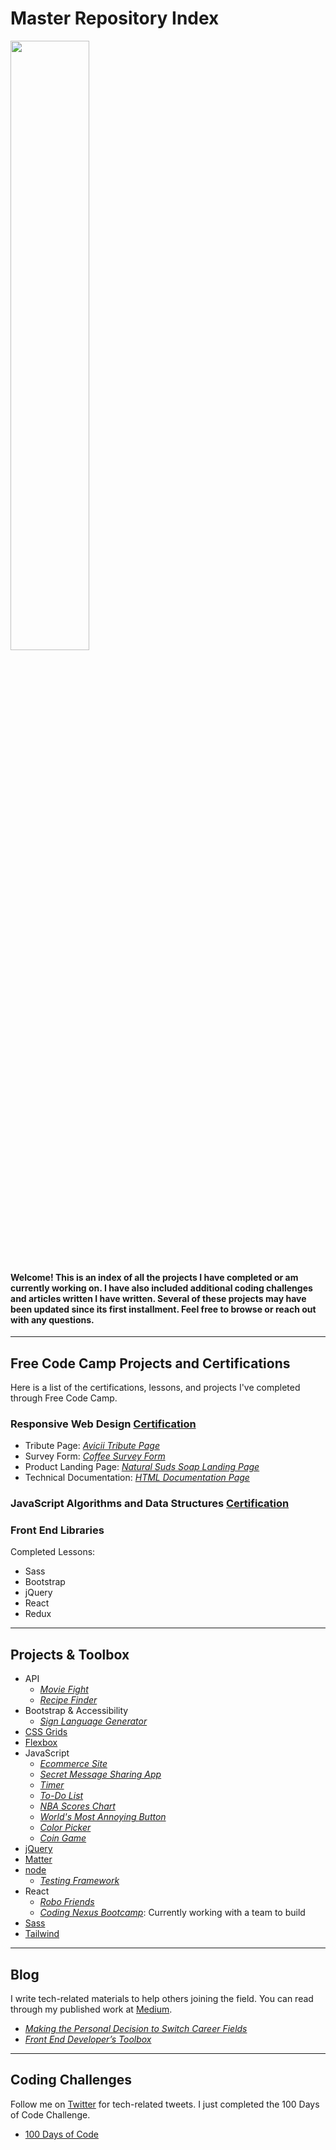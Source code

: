 # Master Repository Index

<img src="https://images.pexels.com/photos/4439419/pexels-photo-4439419.jpeg?cs=srgb&dl=pexels-vie-studio-4439419.jpg&fm=jpg" width="50%">

#### Welcome! This is an index of all the projects I have completed or am currently working on. I have also included additional coding challenges and articles written I have written. Several of these projects may have been updated since its first installment. Feel free to browse or reach out with any questions.

---

## Free Code Camp Projects and Certifications
Here is a list of the certifications, lessons, and projects I've completed through Free Code Camp.

### Responsive Web Design [Certification](https://www.freecodecamp.org/certification/fcc25a75f69-d7ef-4f3f-a4bd-27119d57c426/responsive-web-design)

- Tribute Page: [_Avicii Tribute Page_](https://github.com/dcc5235/Avicii_Tribute)
- Survey Form: [_Coffee Survey Form_](https://github.com/dcc5235/Coffee_Survey)
- Product Landing Page: [_Natural Suds Soap Landing Page_](https://github.com/dcc5235/Soap_Landing)
- Technical Documentation: [_HTML Documentation Page_](https://github.com/dcc5235/HTML_TechnicalDoc)

### JavaScript Algorithms and Data Structures [Certification](https://freecodecamp.org/certification/fcc25a75f69-d7ef-4f3f-a4bd-27119d57c426/javascript-algorithms-and-data-structures)

### Front End Libraries 

Completed Lessons:
- Sass
- Bootstrap
- jQuery
- React
- Redux

---

## Projects & Toolbox
- API
  - [_Movie Fight_](https://github.com/dcc5235/App_Design_Patterns)
  - [_Recipe Finder_](https://github.com/dcc5235/API_Demo1)
- Bootstrap & Accessibility
  - [_Sign Language Generator_](https://github.com/dcc5235/Sign_Language)
- [CSS Grids](https://github.com/dcc5235/Grid_Homes)
- [Flexbox](https://github.com/dcc5235/Flex_Reviews)
- JavaScript
  - [_Ecommerce Site_](https://github.com/dcc5235/EComm_Shop)
  - [_Secret Message Sharing App_](https://github.com/dcc5235/Hidden_Message)
  - [_Timer_](https://github.com/dcc5235/Timer)
  - [_To-Do List_](https://github.com/dcc5235/Todo_List)
  - [_NBA Scores Chart_](https://github.com/dcc5235/NBA_Scores_Chart)
  - [_World's Most Annoying Button_](https://github.com/dcc5235/Impossible_Button)
  - [_Color Picker_](https://github.com/dcc5235/Color_Picker)
  - [_Coin Game_](https://github.com/dcc5235/Coin_Game)
- [jQuery](https://github.com/dcc5235/jQuery)
- [Matter](https://github.com/dcc5235/A-maze-ing_Game)
- [node](https://github.com/dcc5235/HiDash)
  - [_Testing Framework_](https://github.com/dcc5235/TME)
- React
  - [_Robo Friends_](https://github.com/dcc5235/Robo_Friends)
  - [_Coding Nexus Bootcamp_](https://github.com/dcc5235/codingnexus): Currently working with a team to build 
- [Sass](https://github.com/dcc5235/Childcare_Landing)
- [Tailwind](https://github.com/dcc5235/Tea_Landing)

---

## Blog
I write tech-related materials to help others joining the field. You can read through my published work at [Medium](https://medium.com/switching-careers-to-front-end-development).
  - [_Making the Personal Decision to Switch Career Fields_](https://medium.com/switching-careers-to-front-end-development/making-the-personal-decision-to-switch-career-fields-548e093387f5)
  - [_Front End Developer’s Toolbox_](https://medium.com/switching-careers-to-front-end-development/front-end-developers-toolbox-da2a7c114702)
  
---

## Coding Challenges
Follow me on [Twitter](https://twitter.com/DanyChheang) for tech-related tweets. I just completed the 100 Days of Code Challenge.

- [100 Days of Code](https://twitter.com/DanyChheang/status/1307419775992201221?s=20)
